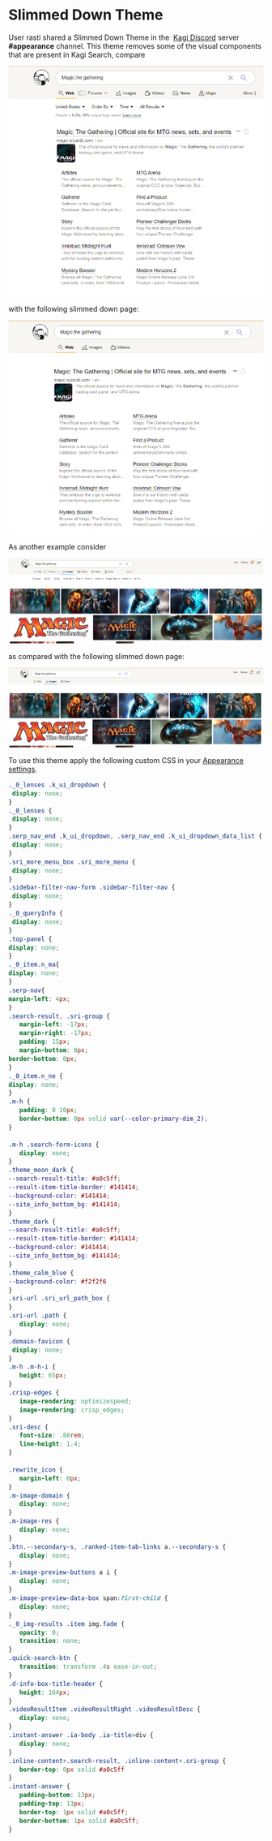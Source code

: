 # Slimmed Down Theme

 User rasti shared a Slimmed Down Theme in the  [Kagi Discord](https://kagi.com/discord) server **\#appearance** channel. This theme removes some of the visual components that are present in Kagi Search, compare

![Slimmed Down Not Applied](media/slimmed-down-not-applied-one.png)

with the following slimmed down page:

![Slimmed Down  Applied](media/slimmed-down-applied-one.png)

 As another example consider

![Slimmed Down Not Applied](media/slimmed-down-not-applied-two.png)

as compared with the following slimmed down page:

![Slimmed Down  Applied](media/slimmed-down-applied-two.png)

 To use this theme apply the following custom CSS in your [Appearance settings](https://kagi.com/settings?p=custom_css).

 ```css
 ._0_lenses .k_ui_dropdown {
  display: none;
}
._0_lenses {
  display: none;
}
.serp_nav_end .k_ui_dropdown, .serp_nav_end .k_ui_dropdown_data_list {
  display: none;
}
.sri_more_menu_box .sri_more_menu {
  display: none;
}
.sidebar-filter-nav-form .sidebar-filter-nav {
  display: none;
}
._0_queryInfo {
  display: none;
}
.top-panel {
display: none;
}
._0_item.n_ma{
display: none;
}
.serp-nav{
margin-left: 4px;
}
.search-result, .sri-group {
    margin-left: -17px;
    margin-right: -17px;
    padding: 15px;
    margin-bottom: 0px;
border-bottom: 0px;
}
._0_item.n_ne {
display: none;
}
.m-h {
    padding: 0 10px;
    border-bottom: 0px solid var(--color-primary-dim_2);
}

.m-h .search-form-icons {
    display: none;
}
.theme_moon_dark {
--search-result-title: #a0c5ff;
--result-item-title-border: #141414;
--background-color: #141414;
--site_info_bottom_bg: #141414;
}
.theme_dark {
--search-result-title: #a0c5ff;
--result-item-title-border: #141414;
--background-color: #141414;
--site_info_bottom_bg: #141414;
}
.theme_calm_blue {
--background-color: #f2f2f6
}
.sri-url .sri_url_path_box {
}
.sri-url .path {
    display: none;
}
.domain-favicon {
  display: none;
}
.m-h .m-h-i {
    height: 65px;
}
.crisp-edges {
    image-rendering: optimizespeed;
    image-rendering: crisp_edges;
}
.sri-desc {
    font-size: .88rem;
    line-height: 1.4;
}

.rewrite_icon {
    margin-left: 0px;
}
.m-image-domain {
    display: none;
}
.m-image-res {
    display: none;
}
.btn.--secondary-s, .ranked-item-tab-links a.--secondary-s {
    display: none;
}
.m-image-preview-buttons a i {
    display: none;
} 
.m-image-preview-data-box span:first-child {
    display: none;
}
._0_img-results .item img.fade {
    opacity: 0;
    transition: none;
}
.quick-search-btn {
    transition: transform .4s ease-in-out;
}
.d-info-box-title-header {
    height: 164px;
}
.videoResultItem .videoResultRight .videoResultDesc {
    display: none;
}
.instant-answer .ia-body .ia-title>div {
    display: none;
}
.inline-content+.search-result, .inline-content+.sri-group {
    border-top: 0px solid #a0c5ff
}
.instant-answer {
    padding-bottom: 13px;
    padding-top: 13px;
    border-top: 1px solid #a0c5ff;
    border-bottom: 1px solid #a0c5ff;
}
```
